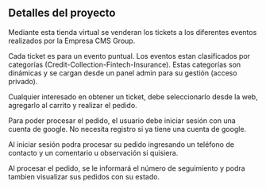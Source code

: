 ## Detalles del proyecto

Mediante esta tienda virtual se venderan los tickets a los diferentes eventos realizados por la Empresa CMS Group.

Cada ticket es para un evento puntual. Los eventos estan clasificados por categorías (Credit-Collection-Fintech-Insurance). Estas categorías son dinámicas y se cargan desde un panel admin para su gestión (acceso privado).

Cualquier interesado en obtener un ticket, debe seleccionarlo desde la web, agregarlo al carrito y realizar el pedido.

Para poder procesar el pedido, el usuario debe iniciar sesión con una cuenta de google. No necesita registro si ya tiene una cuenta de google.

Al iniciar sesión podra procesar su pedido ingresando un teléfono de contacto y un comentario u observación si quisiera.

Al procesar el pedido, se le informará el número de seguimiento y podra tambien visualizar sus pedidos con su estado.


